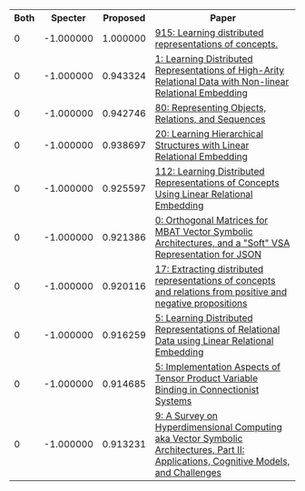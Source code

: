 <html><table><tr>
<th>Both</th>
<th>Specter</th>
<th>Proposed</th>
<th>Paper</th>
</tr>
<tr>
<td>0</td>
<td>-1.000000</td>
<td>1.000000</td>
<td><a href="https://www.semanticscholar.org/paper/4ade4934db522fe6d634ff6f48887da46eedb4d1">915: Learning distributed representations of concepts.</a></td>
</tr>
<tr>
<td>0</td>
<td>-1.000000</td>
<td>0.943324</td>
<td><a href="https://www.semanticscholar.org/paper/c40704a8adaf7c237450de8d25987b476f9c09cf">1: Learning Distributed Representations of High-Arity Relational Data with Non-linear Relational Embedding</a></td>
</tr>
<tr>
<td>0</td>
<td>-1.000000</td>
<td>0.942746</td>
<td><a href="https://www.semanticscholar.org/paper/e6861700ebdaa946674172fedf87110580f978c9">80: Representing Objects, Relations, and Sequences</a></td>
</tr>
<tr>
<td>0</td>
<td>-1.000000</td>
<td>0.938697</td>
<td><a href="https://www.semanticscholar.org/paper/088720694feed36064044545f99f618ac620ee99">20: Learning Hierarchical Structures with Linear Relational Embedding</a></td>
</tr>
<tr>
<td>0</td>
<td>-1.000000</td>
<td>0.925597</td>
<td><a href="https://www.semanticscholar.org/paper/8b27153da18537bd7ec7fd8205d24a34d1c64883">112: Learning Distributed Representations of Concepts Using Linear Relational Embedding</a></td>
</tr>
<tr>
<td>0</td>
<td>-1.000000</td>
<td>0.921386</td>
<td><a href="https://www.semanticscholar.org/paper/b13d8ba0dba3821f13b0586f3c1512b94762bf57">0: Orthogonal Matrices for MBAT Vector Symbolic Architectures, and a "Soft" VSA Representation for JSON</a></td>
</tr>
<tr>
<td>0</td>
<td>-1.000000</td>
<td>0.920116</td>
<td><a href="https://www.semanticscholar.org/paper/a9b8eb922d7530373f1e5fa6d6d2eb98cb60eda9">17: Extracting distributed representations of concepts and relations from positive and negative propositions</a></td>
</tr>
<tr>
<td>0</td>
<td>-1.000000</td>
<td>0.916259</td>
<td><a href="https://www.semanticscholar.org/paper/e741bdb25efd158d7020d34a09c27fd2e3138c08">5: Learning Distributed Representations of Relational Data using Linear Relational Embedding</a></td>
</tr>
<tr>
<td>0</td>
<td>-1.000000</td>
<td>0.914685</td>
<td><a href="https://www.semanticscholar.org/paper/544ff90f7d811a34ce8f4dd1c0e5bdec66d9357c">5: Implementation Aspects of Tensor Product Variable Binding in Connectionist Systems</a></td>
</tr>
<tr>
<td>0</td>
<td>-1.000000</td>
<td>0.913231</td>
<td><a href="https://www.semanticscholar.org/paper/0b4642fea06f7742b5ddd08a33ff21806c6003fa">9: A Survey on Hyperdimensional Computing aka Vector Symbolic Architectures, Part II: Applications, Cognitive Models, and Challenges</a></td>
</tr>
</table></html>
